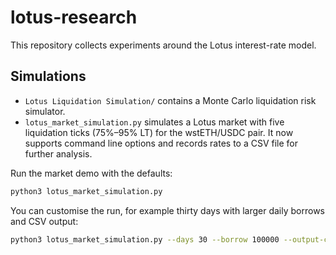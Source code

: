 # lotus-research

This repository collects experiments around the Lotus interest-rate model.

## Simulations

- `Lotus Liquidation Simulation/` contains a Monte Carlo liquidation risk simulator.
- `lotus_market_simulation.py` simulates a Lotus market with five liquidation
  ticks (75%–95% LT) for the wstETH/USDC pair. It now supports command line
  options and records rates to a CSV file for further analysis.

Run the market demo with the defaults:

```bash
python3 lotus_market_simulation.py
```

You can customise the run, for example thirty days with larger daily borrows and
CSV output:

```bash
python3 lotus_market_simulation.py --days 30 --borrow 100000 --output-csv rates.csv
```
